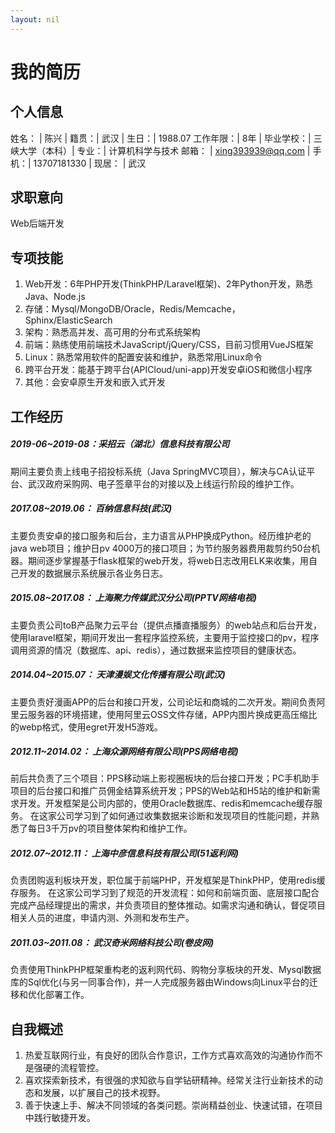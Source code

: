 ```yaml
---
layout: nil
---
```


# 我的简历

## 个人信息

姓名：    | 陈兴 | 籍贯：| 武汉 | 生日：| 1988.07
工作年限：| 8年 | 毕业学校：| 三峡大学（本科）| 专业：| 计算机科学与技术
邮箱：    | xing393939@qq.com | 手机：| 13707181330 | 现居： | 武汉


## 求职意向

Web后端开发


## 专项技能

1. Web开发：6年PHP开发(ThinkPHP/Laravel框架)、2年Python开发，熟悉Java、Node.js
1. 存储：Mysql/MongoDB/Oracle，Redis/Memcache，Sphinx/ElasticSearch
1. 架构：熟悉高并发、高可用的分布式系统架构
1. 前端：熟练使用前端技术JavaScript/jQuery/CSS，目前习惯用VueJS框架
1. Linux：熟悉常用软件的配置安装和维护，熟悉常用Linux命令
1. 跨平台开发：能基于跨平台(APICloud/uni-app)开发安卓iOS和微信小程序
1. 其他：会安卓原生开发和嵌入式开发


## 工作经历

##### 2019-06~2019-08：采招云（湖北）信息科技有限公司
期间主要负责上线电子招投标系统（Java SpringMVC项目），解决与CA认证平台、武汉政府采购网、电子签章平台的对接以及上线运行阶段的维护工作。

##### 2017.08~2019.06： 百纳信息科技(武汉)
主要负责安卓的接口服务和后台，主力语言从PHP换成Python。经历维护老的java web项目；维护日pv 4000万的接口项目；为节约服务器费用裁剪约50台机器。期间逐步掌握基于flask框架的web开发，将web日志改用ELK来收集，用自己开发的数据展示系统展示各业务日志。

##### 2015.08~2017.08： 上海聚力传媒武汉分公司(PPTV网络电视)
主要负责公司toB产品聚力云平台（提供点播直播服务）的web站点和后台开发，使用laravel框架，期间开发出一套程序监控系统，主要用于监控接口的pv，程序调用资源的情况（数据库、api、redis），通过数据来监控项目的健康状态。

##### 2014.04~2015.07： 天津漫娱文化传播有限公司(武汉)
主要负责好漫画APP的后台和接口开发，公司论坛和商城的二次开发。期间负责阿里云服务器的环境搭建，使用阿里云OSS文件存储，APP内图片换成更高压缩比的webp格式，使用egret开发H5游戏。

##### 2012.11~2014.02： 上海众源网络有限公司(PPS网络电视)
前后共负责了三个项目：PPS移动端上影视圈板块的后台接口开发；PC手机助手项目的后台接口和推广员佣金结算系统开发；PPS的Web站和H5站的维护和新需求开发。开发框架是公司内部的，使用Oracle数据库、redis和memcache缓存服务。 在这家公司学习到了如何通过收集数据来诊断和发现项目的性能问题，并熟悉了每日3千万pv的项目整体架构和维护工作。

##### 2012.07~2012.11： 上海中彦信息科技有限公司(51返利网)
负责团购返利板块开发，职位属于前端PHP，开发框架是ThinkPHP，使用redis缓存服务。 在这家公司学习到了规范的开发流程：如何和前端页面、底层接口配合完成产品经理提出的需求，并负责项目的整体推动。如需求沟通和确认，督促项目相关人员的进度，申请内测、外测和发布生产。

##### 2011.03~2011.08： 武汉奇米网络科技公司(卷皮网)
负责使用ThinkPHP框架重构老的返利网代码、购物分享板块的开发、Mysql数据库的Sql优化(与另一同事合作)，并一人完成服务器由Windows向Linux平台的迁移和优化部署工作。


## 自我概述

1. 热爱互联网行业，有良好的团队合作意识，工作方式喜欢高效的沟通协作而不是强硬的流程管控。
1. 喜欢探索新技术，有很强的求知欲与自学钻研精神。经常关注行业新技术的动态和发展，以扩展自己的技术视野。
1. 善于快速上手、解决不同领域的各类问题。崇尚精益创业、快速试错，在项目中践行敏捷开发。
